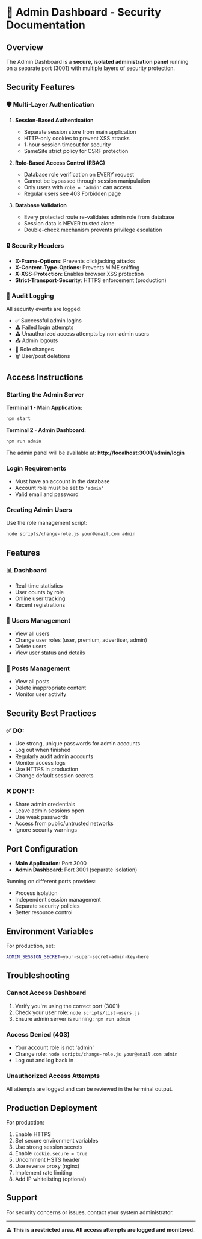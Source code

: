 # 🔐 Admin Dashboard - Security Documentation

## Overview

The Admin Dashboard is a **secure, isolated administration panel** running on a separate port (3001) with multiple layers of security protection.

## Security Features

### 🛡️ Multi-Layer Authentication

1. **Session-Based Authentication**
   - Separate session store from main application
   - HTTP-only cookies to prevent XSS attacks
   - 1-hour session timeout for security
   - SameSite strict policy for CSRF protection

2. **Role-Based Access Control (RBAC)**
   - Database role verification on EVERY request
   - Cannot be bypassed through session manipulation
   - Only users with `role = 'admin'` can access
   - Regular users see 403 Forbidden page

3. **Database Validation**
   - Every protected route re-validates admin role from database
   - Session data is NEVER trusted alone
   - Double-check mechanism prevents privilege escalation

### 🔒 Security Headers

- **X-Frame-Options**: Prevents clickjacking attacks
- **X-Content-Type-Options**: Prevents MIME sniffing
- **X-XSS-Protection**: Enables browser XSS protection
- **Strict-Transport-Security**: HTTPS enforcement (production)

### 📝 Audit Logging

All security events are logged:
- ✅ Successful admin logins
- ⚠️ Failed login attempts
- ⚠️ Unauthorized access attempts by non-admin users
- 📤 Admin logouts
- 🔄 Role changes
- 🗑️ User/post deletions

## Access Instructions

### Starting the Admin Server

**Terminal 1 - Main Application:**
```bash
npm start
```

**Terminal 2 - Admin Dashboard:**
```bash
npm run admin
```

The admin panel will be available at: **http://localhost:3001/admin/login**

### Login Requirements

- Must have an account in the database
- Account role must be set to `'admin'`
- Valid email and password

### Creating Admin Users

Use the role management script:
```bash
node scripts/change-role.js your@email.com admin
```

## Features

### 📊 Dashboard
- Real-time statistics
- User counts by role
- Online user tracking
- Recent registrations

### 👥 Users Management
- View all users
- Change user roles (user, premium, advertiser, admin)
- Delete users
- View user status and details

### 📝 Posts Management
- View all posts
- Delete inappropriate content
- Monitor user activity

## Security Best Practices

### ✅ DO:
- Use strong, unique passwords for admin accounts
- Log out when finished
- Regularly audit admin accounts
- Monitor access logs
- Use HTTPS in production
- Change default session secrets

### ❌ DON'T:
- Share admin credentials
- Leave admin sessions open
- Use weak passwords
- Access from public/untrusted networks
- Ignore security warnings

## Port Configuration

- **Main Application**: Port 3000
- **Admin Dashboard**: Port 3001 (separate isolation)

Running on different ports provides:
- Process isolation
- Independent session management
- Separate security policies
- Better resource control

## Environment Variables

For production, set:
```bash
ADMIN_SESSION_SECRET=your-super-secret-admin-key-here
```

## Troubleshooting

### Cannot Access Dashboard
1. Verify you're using the correct port (3001)
2. Check your user role: `node scripts/list-users.js`
3. Ensure admin server is running: `npm run admin`

### Access Denied (403)
- Your account role is not 'admin'
- Change role: `node scripts/change-role.js your@email.com admin`
- Log out and log back in

### Unauthorized Access Attempts
All attempts are logged and can be reviewed in the terminal output.

## Production Deployment

For production:
1. Enable HTTPS
2. Set secure environment variables
3. Use strong session secrets
4. Enable `cookie.secure = true`
5. Uncomment HSTS header
6. Use reverse proxy (nginx)
7. Implement rate limiting
8. Add IP whitelisting (optional)

## Support

For security concerns or issues, contact your system administrator.

---

**⚠️ This is a restricted area. All access attempts are logged and monitored.**
